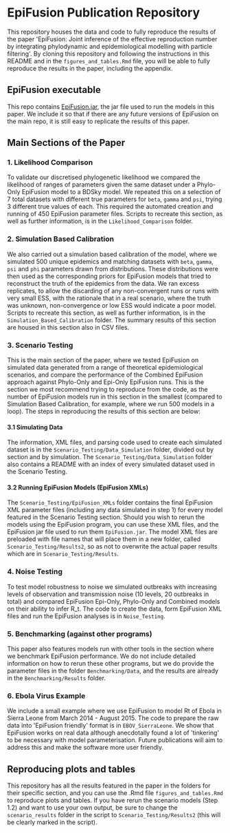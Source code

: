 # EpiFusion Publication Repository
This repository houses the data and code to fully reproduce the results of the paper 'EpiFusion: Joint inference of the effective reproduction number by integrating phylodynamic and epidemiological modelling with particle filtering'. By cloning this repository and following the instructions in this README and in the `figures_and_tables.Rmd` file, you will be able to fully reproduce the results in the paper, including the appendix.

## EpiFusion executable
This repo contains [EpiFusion.jar](https://github.com/ciarajudge/EpiFusion_PublicationRepo/blob/main/EpiFusion.jar), the jar file used to run the models in this paper. We include it so that if there are any future versions of EpiFusion on the main repo, it is still easy to replicate the results of this paper.

## Main Sections of the Paper
### 1. Likelihood Comparison
To validate our discretised phylogenetic likelihood we compared the likelihood of ranges of parameters given the same dataset under a Phylo-Only EpiFusion model to a BDSky model. We repeated this on a selection of 7 total datasets with different true parameters for `beta`, `gamma` and `psi`, trying 3 different true values of each. This required the automated creation and running of 450 EpiFusion parameter files. Scripts to recreate this section, as well as further information, is in the `Likelihood_Comparison` folder.

### 2. Simulation Based Calibration
We also carried out a simulation based calibration of the model, where we simulated 500 unique epidemics and matching datasets with `beta`, `gamma`, `psi` and `phi` parameters drawn from distributions. These distributions were then used as the corresponding priors for EpiFusion models that tried to reconstruct the truth of the epidemics from the data. We ran excess replicates, to allow the discarding of any non-convergent runs or runs with very small ESS, with the rationale that in a real scenario, where the truth was unknown, non-convergence or low ESS would indicate a poor model. Scripts to recreate this section, as well as further information, is in the `Simulation_Based_Calibration` folder. The summary results of this section are housed in this section also in CSV files.

### 3. Scenario Testing 
This is the main section of the paper, where we tested EpiFusion on simulated data generated from a range of theoretical epidemiological scenarios, and compare the performance of the Combined EpiFusion approach against Phylo-Only and Epi-Only EpiFusion runs. This is the section we most recommend trying to reproduce from the code, as the number of EpiFusion models run in this section in the smallest (compared to Simulation Based Calibration, for example, where we run 500 models in a loop). The steps in reproducing the results of this section are below:

#### 3.1 Simulating Data
The information, XML files, and parsing code used to create each simulated dataset is in the `Scenario_Testing/Data_Simulation` folder, divided out by section and by simulation. The `Scenario_Testing/Data_Simulation` folder also contains a README with an index of every simulated dataset used in the Scenario Testing.

#### 3.2 Running EpiFusion Models (EpiFusion XMLs)
The `Scenario_Testing/EpiFusion_XMLs` folder contains the final EpiFusion XML parameter files (including any data simulated in step 1) for every model featured in the Scenario Testing section. Should you wish to rerun the models using the EpiFusion program, you can use these XML files, and the EpiFusion jar file used to run them `EpiFusion.jar`. The model XML files are preloaded with file names that will place them in a new folder, called `Scenario_Testing/Results2`, so as not to overwrite the actual paper results which are in `Scenario_Testing/Results`.

### 4. Noise Testing
To test model robustness to noise we simulated outbreaks with increasing levels of observation and transmission noise (10 levels, 20 outbreaks in total) and compared EpiFusion Epi-Only, Phylo-Only and Combined models on their ability to infer R_t. The code to create the data, form EpiFusion XML files and run the EpiFusion analyses is in `Noise_Testing`.

### 5. Benchmarking (against other programs)
This paper also features models run with other tools in the section where we benchmark EpiFusion performance. We do not include detailed information on how to rerun these other programs, but we do provide the parameter files in the folder `Benchmarking/Data`, and the results are already in the `Benchmarking/Results` folder.

### 6. Ebola Virus Example
We include a small example where we use EpiFusion to model Rt of Ebola in Sierra Leone from March 2014 - August 2015. The code to prepare the raw data into 'EpiFusion friendly' format is in `EBOV_SierraLeone`. We show that EpiFusion works on real data although anecdotally found a lot of 'tinkering' to be necessary with model parameterisation. Future publications will aim to address this and make the software more user friendly.


## Reproducing plots and tables
This repository has all the results featured in the paper in the folders for their specific section, and you can use the .Rmd file `figures_and_tables.Rmd` to reproduce plots and tables. If you have rerun the scenario models (Step 1.2) and want to use your own output, be sure to change the `scenario_results` folder in the script to `Scenario_Testing/Results2` (this will be clearly marked in the script).


